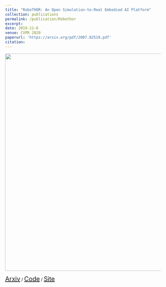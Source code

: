 ```yaml
---
title: "RoboTHOR: An Open Simulation-to-Real Embodied AI Platform"
collection: publications
permalink: /publication/Robothor
excerpt: 
date: 2019-11-6
venue: CVPR 2020
paperurl: 'https://arxiv.org/pdf/2007.02519.pdf'
citation: 
---
```

<p float="left">
<img src="/images/robothor.png" width = "700"/>
</p>
<a style="font-size:20px" href="https://arxiv.org/abs/2004.06799">Arxiv</a> / <a style="font-size:20px" href="https://github.com/allenai/robothor-challenge">Code</a> / <a style="font-size:20px" href="https://ai2thor.allenai.org/robothor/challenge/">Site</a>
